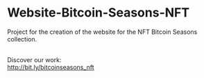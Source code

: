 # Website-Bitcoin-Seasons-NFT
Project for the creation of the website for the NFT Bitcoin Seasons collection.<br /><br />

Discover our work:<br />
http://bit.ly/bitcoinseasons_nft
